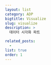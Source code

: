 ```yaml
---
layout: list
category: ADP
bigtitle: Visualize
slug: visualize
description: >
  데이터 시각화 파트

related_posts:
  -
list: true
order: 1
---
```

